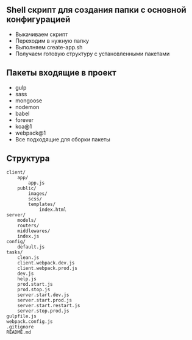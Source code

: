 ## Shell скрипт для создания папки с основной конфигурацией

- Выкачиваем скрипт
- Переходим в нужную папку
- Выполняем create-app.sh
- Получаем готовую структуру с установленными пакетами

## Пакеты входящие в проект
- gulp
- sass
- mongoose
- nodemon
- babel
- forever
- koa@1
- webpack@1
- Все подходящие для сборки пакеты

## Структура

```
client/
    app/
        app.js
    public/
        images/
        scss/
        templates/
            index.html
server/
    models/
    routers/
    middlewares/
    index.js
config/
    default.js
tasks/
    clean.js
    client.webpack.dev.js
    client.webpack.prod.js
    dev.js
    help.js
    prod.start.js
    prod.stop.js
    server.start.dev.js
    server.start.prod.js
    server.start.restart.js
    server.stop.prod.js
gulpfile.js
webpack.config.js
.gitignore
README.md
```
